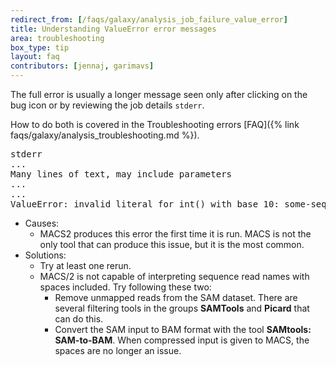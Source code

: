 ```yaml
---
redirect_from: [/faqs/galaxy/analysis_job_failure_value_error]
title: Understanding ValueError error messages
area: troubleshooting
box_type: tip
layout: faq
contributors: [jennaj, garimavs]
---
```


The full error is usually a longer message seen only after clicking on the bug icon or by reviewing the job details `stderr`.

How to do both is covered in the Troubleshooting errors [FAQ]({% link faqs/galaxy/analysis_troubleshooting.md %}).

<pre>
stderr
...
Many lines of text, may include parameters
...
...
ValueError: invalid literal for int() with base 10: some-sequence-read-name
</pre>

- Causes:
    - MACS2 produces this error the first time it is run. MACS is not the only tool that can produce this issue, but it is the most common.
- Solutions:
    - Try at least one rerun.
    - MACS/2 is not capable of interpreting sequence read names with spaces included. Try following these two:
        - Remove unmapped reads from the SAM dataset. There are several filtering tools in the groups **SAMTools** and **Picard** that can do this.
        - Convert the SAM input to BAM format with the tool **SAMtools: SAM-to-BAM**. When compressed input is given to MACS, the spaces are no longer an issue.
